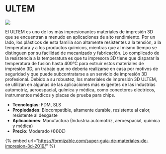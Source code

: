 # ULTEM

[![](https://formizable.com/wp-content/uploads/2019/01/ultem1-1284x963.jpg)](https://formizable.com/wp-content/uploads/2019/01/ultem1-1284x963.jpg)

El ULTEM es uno de los más impresionantes materiales de impresión 3D que se encuentran a menudo en aplicaciones de alto rendimiento. Por un lado, los plásticos de esta familia son altamente resistentes a la tensión, a la temperatura y a los productos químicos, mientras que al mismo tiempo se distinguen por su facilidad de mecanizado y fabricación. Lo complicado de la resistencia a la temperatura es que tu impresora 3D tiene que disparar la temperatura de fusión hasta 400°C para extruir estos materiales de impresión 3D, un trabajo que no debería realizarse en casa por motivos de seguridad y que puede subcontratarse a un servicio de impresión 3D profesional. Debido a su robustez, los materiales de impresión 3D ULTEM, se utilizan en algunas de las aplicaciones más exigentes de las industrias automotriz, aeroespacial, química y médica, como conectores eléctricos, instrumentos médicos y placas de prueba para chips.

* **Tecnologías**: FDM, SLS
* **Propiedades**: Biocompatible, altamente durable, resistente al calor, resistente al desgaste
* **Aplicaciones**: Manufactura (Industria automotriz, aeroespacial, química y médica)
* **Precio**: Moderado (€€€€)

{% embed url="https://formizable.com/super-guia-de-materiales-de-impresion-3d-2019/" %}
